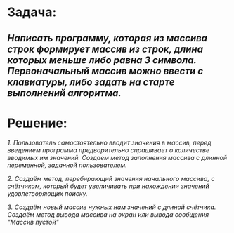 # Задача:

 *Написать программу, которая из массива строк формирует массив из строк, длина которых меньше либо равна 3 символа. Первоначальный массив можно ввести с клавиатуры, либо задать на старте выполнений алгоритма.*
---
# Решение:
*1. Пользователь самоcтоятельно вводит значения в массив, перед введением программа предварительно спрашивает о количестве вводимых им значений. Создаем метод заполнения массива с длинной переменной, заданной пользователем.*

*2. Создаём метод, перебирающий значения начального массива, с счётчиком, который будет увеличивать при нахождении значений удовлетворяющих поиску.*

*3. Создаём новый массив нужных нам значений с длиной счётчика. Создаём метод вывода массива на экран или вывода сообщения "Массив пустой"*